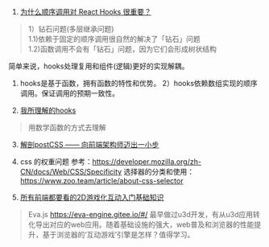 1. [为什么顺序调用对 React Hooks 很重要？](https://overreacted.io/zh-hans/why-do-hooks-rely-on-call-order/)
> 1）钻石问题(多层继承问题)   
> 1.1)依赖于固定的顺序调用很自然的解决了「钻石」问题   
> 1.2)函数调用不会有「钻石」问题，因为它们会形成树状结构

简单来说，hooks处理复用和组件(逻辑)更好的实现解耦。
1) hooks是基于函数，拥有函数的特性和优势。
2）hooks依赖数组实现的顺序调用。保证调用的预期一致性。

2. [我所理解的hooks](https://www.mdeditor.tw/pl/gVeM)
> 用数学函数的方式去理解

3. [解剖postCSS —— 向前端架构师迈出一小步](https://mp.weixin.qq.com/s/P4Uj9g71u5lDzYi9JaMCow)

4. css 的权重问题
    参考：https://developer.mozilla.org/zh-CN/docs/Web/CSS/Specificity
    选择器的分类和使用：https://www.zoo.team/article/about-css-selector

5. [所有前端都要看的2D游戏化互动入门基础知识](https://zhuanlan.zhihu.com/p/366660167)
>Eva.js https://eva-engine.gitee.io/#/
>最早做过u3d开发，有从u3d应用转化导出对应的web应用。随着基础设施的强大，web普及和浏览器的性能提升，基于浏览器的‘互动游戏’引擎是怎样？值得学习。